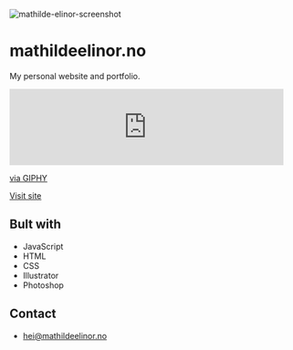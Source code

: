 ![mathilde-elinor-screenshot](https://user-images.githubusercontent.com/94295012/194844805-746a4e33-dee5-4388-b3de-f650109ad910.png)

# mathildeelinor.no

My personal website and portfolio.

<iframe src="https://giphy.com/embed/5ZzyRF3oU38e2ubGvr" width="480" height="134" frameBorder="0" class="giphy-embed" allowFullScreen></iframe><p><a href="https://giphy.com/gifs/5ZzyRF3oU38e2ubGvr">via GIPHY</a></p>

[Visit site](https://www.mathildeelinor.no)

## Bult with

- JavaScript
- HTML
- CSS
- Illustrator
- Photoshop

## Contact

- [hei@mathildeelinor.no](mailto:hei@mathildeelinor.no)
